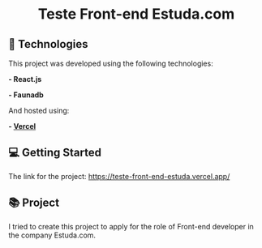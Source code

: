 <h1 align="center">
  Teste Front-end Estuda.com
</h1>

## 🔧 Technologies

This project was developed using the following technologies:

**- React.js**

**- Faunadb** 

And hosted using:

**- [Vercel](https://vercel.com/)**

## 💻 Getting Started

The link for the project: https://teste-front-end-estuda.vercel.app/

## 📚 Project

I tried to create this project to apply for the role of Front-end developer in the company Estuda.com.
